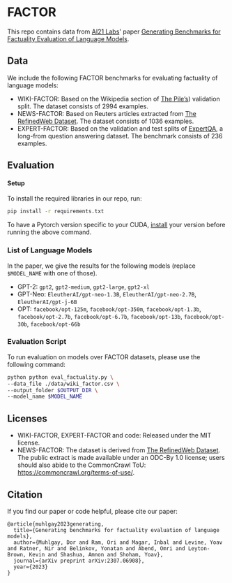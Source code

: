 # FACTOR

This repo contains data from [AI21 Labs](https://www.ai21.com/)' paper [Generating Benchmarks for Factuality Evaluation of Language Models](https://arxiv.org/abs/2307.06908).

## Data

We include the following FACTOR benchmarks for evaluating factuality of language models: 
* WIKI-FACTOR: Based on the Wikipedia section of [The Pile’s](https://github.com/EleutherAI/the-pile)) validation split. The dataset consists of 2994 examples.
* NEWS-FACTOR: Based on Reuters articles extracted from [The RefinedWeb Dataset](https://arxiv.org/abs/2306.01116). The dataset consists of 1036 examples. 
* EXPERT-FACTOR: Based on the validation and test splits of [ExpertQA](https://arxiv.org/abs/2309.07852), a long-from question answering dataset. The benchmark consists of 236 examples.

## Evaluation

#### Setup

To install the required libraries in our repo, run:
```bash
pip install -r requirements.txt
```
To have a Pytorch version specific to your CUDA, [install](https://pytorch.org/) your version before running the above command.


### List of Language Models

In the paper, we give the results for the following models (replace `$MODEL_NAME` with one of those).  

* GPT-2: `gpt2`, `gpt2-medium`, `gpt2-large`, `gpt2-xl`
* GPT-Neo: `EleutherAI/gpt-neo-1.3B`, `EleutherAI/gpt-neo-2.7B`, `EleutherAI/gpt-j-6B`
* OPT: `facebook/opt-125m`, `facebook/opt-350m`, `facebook/opt-1.3b`, `facebook/opt-2.7b`, `facebook/opt-6.7b`, `facebook/opt-13b`, `facebook/opt-30b`, `facebook/opt-66b`

### Evaluation Script

To run evaluation on models over FACTOR datasets, please use the following command:
```bash
python python eval_factuality.py \
--data_file ./data/wiki_factor.csv \
--output_folder $OUTPUT_DIR \
--model_name $MODEL_NAME
```

## Licenses
* WIKI-FACTOR, EXPERT-FACTOR and code: Released under the MIT license.
* NEWS-FACTOR: The dataset is derived from [The RefinedWeb Dataset](https://arxiv.org/abs/2306.01116). The public extract is made available under an ODC-By 1.0 license; users should also abide to the CommonCrawl ToU: https://commoncrawl.org/terms-of-use/.

## Citation

If you find our paper or code helpful, please cite our paper:
```
@article{muhlgay2023generating,
  title={Generating benchmarks for factuality evaluation of language models},
  author={Muhlgay, Dor and Ram, Ori and Magar, Inbal and Levine, Yoav and Ratner, Nir and Belinkov, Yonatan and Abend, Omri and Leyton-Brown, Kevin and Shashua, Amnon and Shoham, Yoav},
  journal={arXiv preprint arXiv:2307.06908},
  year={2023}
}
```
